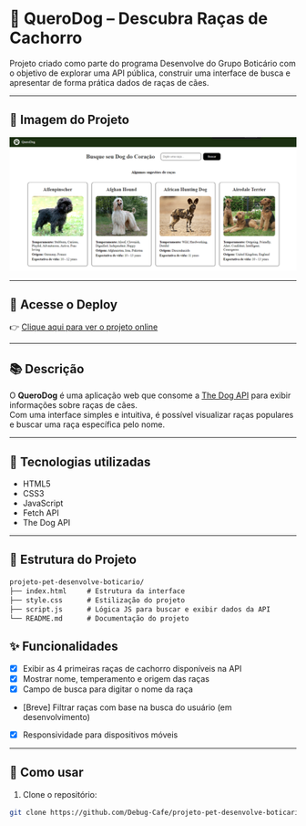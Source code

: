 # 🐶 QueroDog – Descubra Raças de Cachorro

Projeto criado como parte do programa Desenvolve do Grupo Boticário com o objetivo de explorar uma API pública, construir uma interface de busca e apresentar de forma prática dados de raças de cães.

---

## 📸 Imagem do Projeto

![Imagem de tela inicial do site](/assets/pataSite.png)

---

## 🔗 Acesse o Deploy

👉 [Clique aqui para ver o projeto online](https://debug-cafe.github.io/projeto-pet-desenvolve-boticario/)

---

## 📚 Descrição

O **QueroDog** é uma aplicação web que consome a [The Dog API](https://thedogapi.com/) para exibir informações sobre raças de cães.  
Com uma interface simples e intuitiva, é possível visualizar raças populares e buscar uma raça específica pelo nome.

---

## 🧰 Tecnologias utilizadas

- HTML5
- CSS3
- JavaScript
- Fetch API
- The Dog API

---

## 🧱 Estrutura do Projeto

```plaintext
projeto-pet-desenvolve-boticario/
├── index.html     # Estrutura da interface
├── style.css      # Estilização do projeto
├── script.js      # Lógica JS para buscar e exibir dados da API
└── README.md      # Documentação do projeto
```

## ✨ Funcionalidades

- [x] Exibir as 4 primeiras raças de cachorro disponíveis na API
- [x] Mostrar nome, temperamento e origem das raças
- [x] Campo de busca para digitar o nome da raça
- [Breve] Filtrar raças com base na busca do usuário (em desenvolvimento)
- [x] Responsividade para dispositivos móveis

---

## 📄 Como usar

1. Clone o repositório:
```bash
git clone https://github.com/Debug-Cafe/projeto-pet-desenvolve-boticario.git